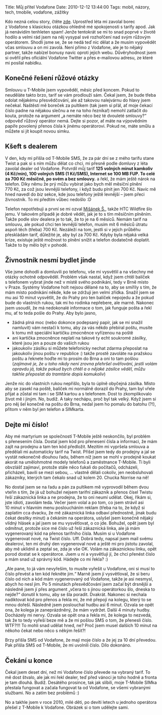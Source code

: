Title: Můj přítel Vodafone
Date: 2010-12-12 13:44:00
Tags: mobil, názory, tech, tmobile, vodafone, zážitky

Kdo nezná celou story, čtěte
[zde](http://blog.javorek.net/muj-pritel-t-mobile/). Uprostřed léta
mi zavolal borec z Vodafone s klasickou otázkou ohledně mé
spokojenosti s tarify apod. Jak já nenávidím tenhleten spam! Jenže
tentokrát se mi to snad poprvé v životě hodilo a velmi rád jsem na
něj vysypal své rozhořčení nad svým růžovým operátorem. Shodli jsme
se, že se nedá teď nic dělat a že musím vypovědět včas smlouvu a on
mi zavolá. Není přímo z Vodafone, ale je to nějaký partner, takže
nabízel bonusy navíc oproti jejich webu. Důvěryhodnost jsem si
ověřil přes oficiální Vodafone Twitter a přes e-mailovou adresu, ze
které mi posílal nabídku.

## Konečné řešení růžové otázky

Smlouvu u T-Mobile jsem vypověděl, měsíc před koncem. Pokud to
neuděláte takto brzo, tarif se vám prodlouží sám. Čekal jsem, že
bude třeba odolat nějakému přesvědčování, ale až takovou nalejvárnu
do hlavy jsem nečekal. Naštěstí mě boreček za pultíkem (tak jsem si
přál, ať moje čekací číslo padne na nějakou slečnu a ne na toho
řezníka!) nemohl zatlačit do kouta, protože na argument „a nemáte
něco bez té dvouleté smlouvy?“ odpověď růžový operátor nemá. Dejte
si pozor, ať máte na výpovědním papíře povolený přenos čísla
k jinému operátorovi. Pokud ne, máte smůlu a můžete si jít koupit
novou simku.

## Kšeft s dealerem

V den, kdy mi přišla od T-Mobile SMS, že za pár dní se z mého
tarifu stane Twist a pak si s ním můžu dělat co chci, mi přesně
podle domluvy z léta zavolal dealer od Vodafone. Potvrdil můj tarif
**125 volných minut kamkoliv (4 Kč/min), 100 volných SMS (1 Kč/SMS), Internet se 100 MB FUP. To celé za 700 Kč měsíčně, po svém a bez smlouvy.**
a řekl, že mám ještě nárok na telefon. Díky němu že prý můžu
vybírat jako bych měl měsíční plnění 770 Kč, za což jsou levnější
telefony, i když budu plnit jen 700 Kč. Navíc mě hned navedl do
*biz* sekce, kde jsou telefony ještě levnější – jsem přeci
živnostník. To mi předtím vůbec nedošlo :D

Telefon nepotřebuji a první se mi ozval
[Mišánek Š.](http://twitter.com/svecmichal), takže HTC Wildfire šlo
jemu. V takovém případě je dobré vědět, jak je to s tím měsíčním
plněním. Takže podle slov dealera je to tak, že to je na 6 měsíců.
Nemám tarif na smlouvu, ale pokud chci ten levnější telefon, musím
mít 6 měsíců útratu aspoň těch (třeba) 700 Kč. Nezáleží na tom,
jestli si v jejich průběhu přeskládám tarif, důležité je, aby byl
za 700 Kč. Kdyby byla nějaká velká krize, existuje ještě možnost to
plnění snížit a telefon dodatečně doplatit. Takže to by mělo být
v pohodě.

## Živnostník nesmí bydlet jinde

Vše jsme dohodli a domluvili po telefonu, vše mi vysvětlil a na
všechny mé otázky ochotně odpověděl. Problém však nastal, když jsem
chtěl balíček s telefonem vybrat jinde než v místě svého podnikání,
tedy v Brně místo v Praze. Systémy Vodafone holt nejsou dělané na
to, aby se smířily s tím, že mám místo podnikání někde, kde se
zdržuji jen velmi zřídka. Snažil jsem se mu asi 10 minut vysvětlit,
že do Prahy pro ten balíček nepojedu a že pokud bude do vlastních
rukou, tak mi ho rodinka nepřebere, ale marně. Nakonec jsem
usoudil, že má nedokonalé informace o tom, jak funguje pošta a řekl
mu, ať to teda pošle do Prahy. Aby bylo jasno,

-   žádná plná moc (nebo dokonce podepsaný papír, jak se mi snažil
    namluvit) vám nestačí k tomu, aby za vás někdo přebíral poštu,
    musíte k tomu mít speciální kartičku zmocněnce vyřízenou na poště
-   ani kartička zmocněnce neplatí na takové ty echt soukromé
    zásilky, které jsou jen a pouze do vašich rukou
-   jakoukoliv zásilku si můžete telefonicky nechat zdarma
    přeposlat na jakoukoliv jinou poštu v republice :) takže prostě
    zavoláte na pražskou poštu a řeknete hoďte mi to prosím do Brna a
    oni to tam pošlou
    (*zajímavé je, že u toho nikdy není zrovna přehršel ověřování, jestli volám opravdu já, takže pokud bych chtěl a o nějaké zásilce věděl, můžu takhle přeposlat do tramtárie dopis komukoliv*)

Jenže nic do vlastních rukou nepřišlo, byla to úplně obyčejná
zásilka. Místo aby se zasekl na poště, balíček mi normálně dorazil
do Prahy, tam byl vřele přijat a zůstal mi tam i se SIM kartou a
s telefonem. Dost to zkomplikovalo život mě i jiným. No, budiž.
A taky nechápu, proč byl tak velký. Když jsem si pro něj šel
konečně na poštu do Brna, nedal jsem ho pomalu do batohu (?!),
přitom v něm byl jen telefon a SIMkarta.

## Dejte mi číslo!

Aby mé martyrium se společností T-Mobile ještě neskončilo, byl
problém s přenesením čísla. Dostal jsem kód pro přenesení čísla a
informaci, že mám zajít na prodejnu a tam ten kód předložit.
Mezitím mi vypršela smlouva a předělali mi automaticky tarif na
Twist. Přišel jsem tedy do prodejny a jal se vystát nekonečně
dlouhou řadu, během níž jsem se mohl v prodejně koukat akorát na
umělohmotné modely telefonů a zaměstnance T-Mobile. Ti byli
obvzlášť zajímaví, protože stále něco ťukali do počítačů,
odcházeli, přicházeli, bavili se mezi sebou, … vlastně dělali
cokoliv, jen neobsluhovali zákazníky, kterých tam čekalo snad už
kolem 20. Chucka Norrise na ně!

No dostal jsem se na řadu a pán za pultíkem mě vyprovodil během
dvou vteřin s tím, že já už bohužel nejsem tarifní zákazník a
přenos čísel Twistu řeší zákaznická linka a ne prodejna, že to oni
neumí udělat. Okej, říkám si, jste idioti, zavolám teda. Večer jsem
volal a po tom, co jsem strávil asi 10 minut v hlavním menu
posloucháním reklam (třeba na to, že když si zaplatím cca dvacku,
že mě zákaznická linka odbaví přednostně, jinak budu čekat desítky
minut) a čekáním na operátora, uslyšel jsem konečně nějaký vlídný
hlásek a jal jsem se mu vysvětlovat, o co jde. Bohužel, opět jsem
byl odmítnut, protože sice mé číslo už řeší zákaznická linka, ale
já mám vygenerovaný kód na přenos tarifního čísla. Musím si
u Vodafone vygenerovat nové, na Twist číslo. Uff. Dobrá tedy,
napsal jsem mail svému dealerovi, ten mi druhý den vygeneroval nové
a ještě mi pro jistotu zavolal, aby mě uklidnil a zeptal se, zda je
vše OK. Volám na zákaznickou linku, opět porod dostat se
k operátorce. Jsem u ní a vysvětluji jí, že chci přenést číslo a
mám snad už správný kód. Hádejte co mi řekla? :)

„Ale pane, to já vám nevyřeším, to musíte vyřešit u Vodafone, oni
si musí to číslo převést a ten kód řekněte jim.“ Marně jsem jí
vysvětloval, že si beru číslo od nich a kód mám vygenerovaný od
Vodafone, takže je asi nesmysl, abych ho nesl jim. Po 5 minutách
přesvědčování jsem začal být drsnější a následně jsem jí přes
argument „včera to s jinou operátorkou šlo, dneska to nejde?“
donutil k tomu, aby se šla poradit. Dvakrát. Nakonec si nechala
nadiktovat kód pro přenos a řekla mi, že mě přepojí na kolegu,
který to se mnou dořeší. Následně jsem poslouchal hudbu asi
6 minut. Ozvala se opět ona, že kolega je zaneprázdněný, že mám
vydržet. Další 4 minuty hudby. Docházely mi nervy. Ozvala se opět
ona a řekla mi, že kolega to nezvedá, tak že to tedy vyřeší beze mě
a že mi pošlou SMS o tom, že přenesli číslo. WTF?!!! To mohli snad
udělat hned, ne? Proč jsem musel dalších 10 minut na někoho čekat
nebo něco s někým řešit?!

Brzy přišla SMS od Vodafone, že mají moje číslo a že jej za 10 dní
převedou. Pak přišla SMS od T-Mobile, že mi uvolnili číslo. Dílo
dokonáno.

## Čekání u konce

Čekal jsem deset dní, než mi Vodafone číslo převede na vybraný
tarif. To mě dost štvalo, ale jak mi řekl dealer, teď před vánoci
je toho hodně a fronta je tam dlouhá. Budiž. Desátého prosince, tak
jak slíbili, moje T-Mobile SIMka přestala fungovat a začala
fungovat ta od Vodafone, se všemi vybranými službami. No a zatím
bez problémů :)

No a takhle jsem v roce 2010, milé děti, po devíti letech u jednoho
operátora přešel z T-Mobile k Vodafone. Obrázek si o tom
udělejte sami.
